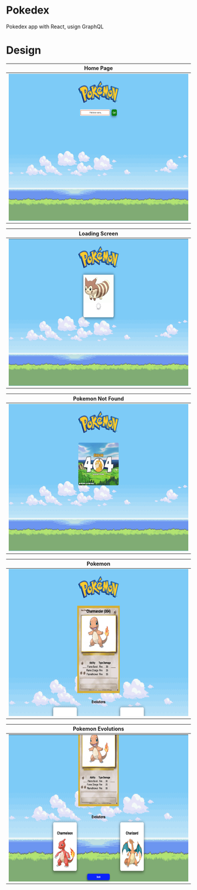 # Pokedex
Pokedex app with React, usign GraphQL 

# Design
 |     Home Page    |
|:-------------:|
| <img src="/design/HomePage.png" alt="drawing" height="400"/>|  

|     Loading Screen    |
|:-------------:|
| <img src="/design/LoadingScreen.png" alt="drawing" height="400"/>|  

|  Pokemon Not Found  |      
|:----------:|
| <img src="/design/PokemonNotFound.png" alt="drawing" height="400"/> |

|  Pokemon |      
|:----------:|
| <img src="/design/Pokemon.png" alt="drawing" height="400"/> |

|  Pokemon Evolutions |      
|:----------:|
| <img src="/design/PokemonEvolutions.png" alt="drawing" height="400"/> |
